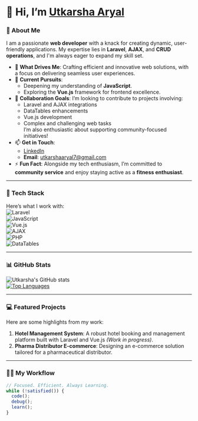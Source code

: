 # 👋 Hi, I’m [Utkarsha Aryal](https://www.linkedin.com/in/utkarsha-aryal-ba22651a6)  

### 🚀 About Me  
I am a passionate **web developer** with a knack for creating dynamic, user-friendly applications. My expertise lies in **Laravel**, **AJAX**, and **CRUD operations**, and I'm always eager to expand my skill set.  

- 👀 **What Drives Me**: Crafting efficient and innovative web solutions, with a focus on delivering seamless user experiences.  
- 🌱 **Current Pursuits**:  
  - Deepening my understanding of **JavaScript**.  
  - Exploring the **Vue.js** framework for frontend excellence.  
- 💞️ **Collaboration Goals**: I’m looking to contribute to projects involving:  
  - Laravel and AJAX integrations  
  - DataTables enhancements  
  - Vue.js development  
  - Complex and challenging web tasks  
  I’m also enthusiastic about supporting community-focused initiatives!  
- 📫 **Get in Touch**:  
  - [LinkedIn](https://www.linkedin.com/in/utkarsha-aryal-ba22651a6)  
  - **Email**: utkarshaaryal7@gmail.com
- ⚡ **Fun Fact**: Alongside my tech enthusiasm, I’m committed to **community service** and enjoy staying active as a **fitness enthusiast**.  

---

### 🔧 Tech Stack  
Here’s what I work with:  
![Laravel](https://img.shields.io/badge/Laravel-%23FF2D20.svg?style=flat&logo=laravel&logoColor=white)  
![JavaScript](https://img.shields.io/badge/JavaScript-%23F7DF1E.svg?style=flat&logo=javascript&logoColor=black)  
![Vue.js](https://img.shields.io/badge/Vue.js-%234FC08D.svg?style=flat&logo=vue.js&logoColor=white)  
![AJAX](https://img.shields.io/badge/AJAX-%230076D6.svg?style=flat&logo=javascript&logoColor=white)  
![PHP](https://img.shields.io/badge/PHP-%23777BB4.svg?style=flat&logo=php&logoColor=white)  
![DataTables](https://img.shields.io/badge/DataTables-%23007ACC.svg?style=flat&logo=javascript&logoColor=white)  

---

### 📊 GitHub Stats  
![Utkarsha's GitHub stats](https://github-readme-stats.vercel.app/api?username=Utkarsha-Aryal&show_icons=true&theme=radical)  
[![Top Languages](https://github-readme-stats.vercel.app/api/top-langs/?username=Utkarsha-Aryal&layout=compact&theme=radical)](https://github.com/anuraghazra/github-readme-stats)  

---

### 💻 Featured Projects  
Here are some highlights from my work:  

1. **Hotel Management System**: A robust hotel booking and management platform built with Laravel and Vue.js *(Work in progress)*.  
3. **Pharma Distributor E-commerce**: Designing an e-commerce solution tailored for a pharmaceutical distributor.  

---

### 🧑‍💻 My Workflow  
```javascript
// Focused. Efficient. Always Learning.
while (!satisfied()) {
  code();
  debug();
  learn();
}
